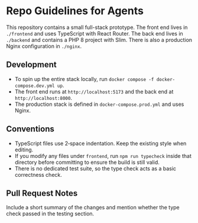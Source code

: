 # Repo Guidelines for Agents

This repository contains a small full-stack prototype. The front end lives in
`./frontend` and uses TypeScript with React Router. The back end lives in
`./backend` and contains a PHP 8 project with Slim. There is also a production
Nginx configuration in `./nginx`.

## Development
- To spin up the entire stack locally, run `docker compose -f docker-compose.dev.yml up`.
- The front end runs at `http://localhost:5173` and the back end at `http://localhost:8000`.
- The production stack is defined in `docker-compose.prod.yml` and uses Nginx.

## Conventions
- TypeScript files use 2‑space indentation. Keep the existing style when editing.
- If you modify any files under `frontend`, run `npm run typecheck` inside that
  directory before committing to ensure the build is still valid.
- There is no dedicated test suite, so the type check acts as a basic
  correctness check.

## Pull Request Notes
Include a short summary of the changes and mention whether the type check
passed in the testing section.

